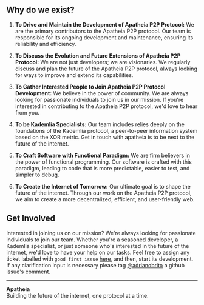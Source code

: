 ## Why do we exist?

1. **To Drive and Maintain the Development of Apatheia P2P Protocol:** We are the primary contributors to the Apatheia P2P protocol. Our team is responsible for its ongoing development and maintenance, ensuring its reliability and efficiency.

2. **To Discuss the Evolution and Future Extensions of Apatheia P2P Protocol:** We are not just developers; we are visionaries. We regularly discuss and plan the future of the Apatheia P2P protocol, always looking for ways to improve and extend its capabilities.

3. **To Gather Interested People to Join Apatheia P2P Protocol Development:** We believe in the power of community. We are always looking for passionate individuals to join us in our mission. If you're interested in contributing to the Apatheia P2P protocol, we'd love to hear from you.

4. **To be Kademlia Specialists:** Our team includes relies deeply on the foundations of the Kademlia protocol, a peer-to-peer information system based on the XOR metric. Get in touch with apatheia is to be next to the future of the internet.

5. **To Craft Software with Functional Paradigm:** We are firm believers in the power of functional programming. Our software is crafted with this paradigm, leading to code that is more predictable, easier to test, and simpler to debug.

6. **To Create the Internet of Tomorrow:** Our ultimate goal is to shape the future of the internet. Through our work on the Apatheia P2P protocol, we aim to create a more decentralized, efficient, and user-friendly web.

## Get Involved

Interested in joining us on our mission? We're always looking for passionate individuals to join our team. Whether you're a seasoned developer, a Kademlia specialist, or just someone who's interested in the future of the internet, we'd love to have your help on our tasks. Feel free to assign any ticket labelled with `good first issue` [here](https://github.com/orgs/apatheia-org/projects/2/views/2), and then, start its development. If any clarification input is necessary please tag [@adrianobrito](https://github.com/adrianobrito) a github issue's comment.

---

**Apatheia**  
Building the future of the internet, one protocol at a time.

